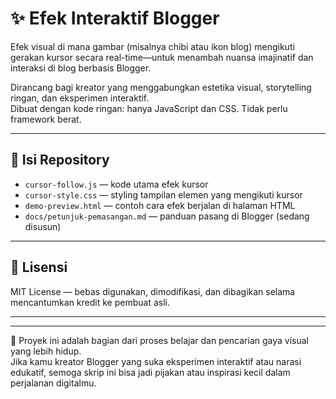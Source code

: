 # ✨ Efek Interaktif Blogger

Efek visual di mana gambar (misalnya chibi atau ikon blog) mengikuti gerakan kursor secara real-time—untuk menambah nuansa imajinatif dan interaksi di blog berbasis Blogger.

Dirancang bagi kreator yang menggabungkan estetika visual, storytelling ringan, dan eksperimen interaktif.  
Dibuat dengan kode ringan: hanya JavaScript dan CSS. Tidak perlu framework berat.

---

## 📁 Isi Repository

- `cursor-follow.js` — kode utama efek kursor
- `cursor-style.css` — styling tampilan elemen yang mengikuti kursor
- `demo-preview.html` — contoh cara efek berjalan di halaman HTML
- `docs/petunjuk-pemasangan.md` — panduan pasang di Blogger (sedang disusun)

---

## 📜 Lisensi

MIT License — bebas digunakan, dimodifikasi, dan dibagikan selama mencantumkan kredit ke pembuat asli.

---

---
💬 Proyek ini adalah bagian dari proses belajar dan pencarian gaya visual yang lebih hidup.  
Jika kamu kreator Blogger yang suka eksperimen interaktif atau narasi edukatif, semoga skrip ini bisa jadi pijakan atau inspirasi kecil dalam perjalanan digitalmu.
